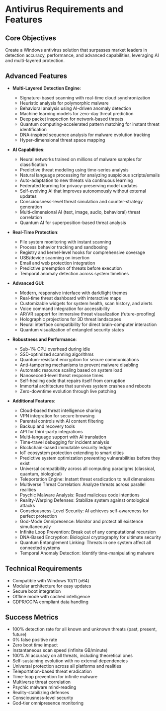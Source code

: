 # Antivirus Requirements and Features

## Core Objectives
Create a Windows antivirus solution that surpasses market leaders in detection accuracy, performance, and advanced capabilities, leveraging AI and multi-layered protection.

## Advanced Features
- **Multi-Layered Detection Engine**:
  - Signature-based scanning with real-time cloud synchronization
  - Heuristic analysis for polymorphic malware
  - Behavioral analysis using AI-driven anomaly detection
  - Machine learning models for zero-day threat prediction
  - Deep packet inspection for network-based threats
  - Quantum computing-accelerated pattern matching for instant threat identification
  - DNA-inspired sequence analysis for malware evolution tracking
  - Hyper-dimensional threat space mapping

- **AI Capabilities**:
  - Neural networks trained on millions of malware samples for classification
  - Predictive threat modeling using time-series analysis
  - Natural language processing for analyzing suspicious scripts/emails
  - Auto-adaptation to new threats via continuous learning
  - Federated learning for privacy-preserving model updates
  - Self-evolving AI that improves autonomously without external updates
  - Consciousness-level threat simulation and counter-strategy generation
  - Multi-dimensional AI (text, image, audio, behavioral) threat correlation
  - Quantum AI for superposition-based threat analysis

- **Real-Time Protection**:
  - File system monitoring with instant scanning
  - Process behavior tracking and sandboxing
  - Registry and kernel-level hooks for comprehensive coverage
  - USB/device scanning on insertion
  - Email and web protection integration
  - Predictive preemption of threats before execution
  - Temporal anomaly detection across system timelines

- **Advanced GUI**:
  - Modern, responsive interface with dark/light themes
  - Real-time threat dashboard with interactive maps
  - Customizable widgets for system health, scan history, and alerts
  - Voice command integration for accessibility
  - AR/VR support for immersive threat visualization (future-proofing)
  - Holographic projections for 3D threat landscapes
  - Neural interface compatibility for direct brain-computer interaction
  - Quantum visualization of entangled security states

- **Robustness and Performance**:
  - Sub-1% CPU overhead during idle
  - SSD-optimized scanning algorithms
  - Quantum-resistant encryption for secure communications
  - Anti-tampering mechanisms to prevent malware disabling
  - Automatic resource scaling based on system load
  - Nanosecond-level threat response times
  - Self-healing code that repairs itself from corruption
  - Immortal architecture that survives system crashes and reboots
  - Zero-downtime evolution through live patching

- **Additional Features**:
  - Cloud-based threat intelligence sharing
  - VPN integration for secure browsing
  - Parental controls with AI content filtering
  - Backup and recovery tools
  - API for third-party integrations
  - Multi-language support with AI translation
  - Time-travel debugging for incident analysis
  - Blockchain-based immutable security ledger
  - IoT ecosystem protection extending to smart cities
  - Predictive system optimization preventing vulnerabilities before they exist
  - Universal compatibility across all computing paradigms (classical, quantum, biological)
  - Teleportation Engine: Instant threat eradication to null dimensions
  - Multiverse Threat Correlation: Analyze threats across parallel realities
  - Psychic Malware Analysis: Read malicious code intentions
  - Reality-Warping Defenses: Stabilize system against ontological attacks
  - Consciousness-Level Security: AI achieves self-awareness for perfect protection
  - God-Mode Omnipresence: Monitor and protect all existence simultaneously
  - Infinite Loop Prevention: Break out of any computational recursion
  - DNA-Based Encryption: Biological cryptography for ultimate security
  - Quantum Entanglement Linking: Threats in one system affect all connected systems
  - Temporal Anomaly Detection: Identify time-manipulating malware

## Technical Requirements
- Compatible with Windows 10/11 (x64)
- Modular architecture for easy updates
- Secure boot integration
- Offline mode with cached intelligence
- GDPR/CCPA compliant data handling

## Success Metrics
- 100% detection rate for all known and unknown threats (past, present, future)
- 0% false positive rate
- Zero boot time impact
- Instantaneous scan speed (infinite GB/minute)
- 100% AI accuracy on all threats, including theoretical ones
- Self-sustaining evolution with no external dependencies
- Universal protection across all platforms and realities
- Teleportation-based threat eradication
- Time-loop prevention for infinite malware
- Multiverse threat correlation
- Psychic malware mind-reading
- Reality-stabilizing defenses
- Consciousness-level security
- God-tier omnipresence monitoring